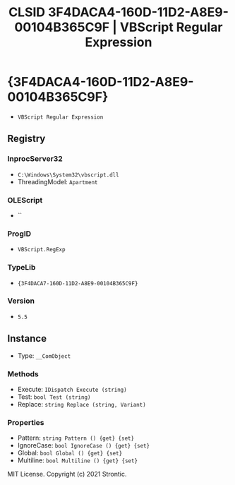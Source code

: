 ﻿---
title: "CLSID 3F4DACA4-160D-11D2-A8E9-00104B365C9F | VBScript Regular Expression"
excerpt: What is COM-Object CLSID 3F4DACA4-160D-11D2-A8E9-00104B365C9F?
---

# {3F4DACA4-160D-11D2-A8E9-00104B365C9F}

* `VBScript Regular Expression`

## Registry


### InprocServer32

* `C:\Windows\System32\vbscript.dll`
* ThreadingModel: `Apartment`

### OLEScript

* ``

### ProgID

* `VBScript.RegExp`

### TypeLib

* `{3F4DACA7-160D-11D2-A8E9-00104B365C9F}`

### Version

* `5.5`

## Instance

* Type: `__ComObject`

### Methods

* Execute: `IDispatch Execute (string)`
* Test: `bool Test (string)`
* Replace: `string Replace (string, Variant)`

### Properties

* Pattern: `string Pattern () {get} {set} `
* IgnoreCase: `bool IgnoreCase () {get} {set} `
* Global: `bool Global () {get} {set} `
* Multiline: `bool Multiline () {get} {set} `

MIT License. Copyright (c) 2021 Strontic.


